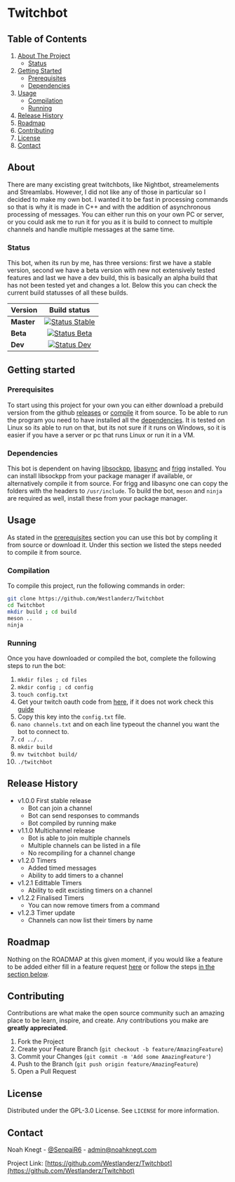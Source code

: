 # Twitchbot

## Table of Contents

1. [About The Project](#About)
    - [Status](#Status)
2. [Getting Started](#Getting-started)
    - [Prerequisites](#Prerequisites)
    - [Dependencies](#Dependencies)
3. [Usage](#Usage)
    - [Compilation](#Compilation)
    - [Running](#Running)
4. [Release History](#Release-History)
5. [Roadmap](#Roadmap)
6. [Contributing](#Contributing)
7. [License](#License)
8. [Contact](#Contact)

## About

There are many excisting great twitchbots, like Nightbot, streamelements and Streamlabs. However, I did not like any of those in particular so I decided to make my own bot. I wanted it to be fast in processing commands so that is why it is made in C++ and with the addition of asynchronous processing of messages. You can either run this on your own PC or server, or you could ask me to run it for you as it is build to connect to multiple channels and handle multiple messages at the same time.

### Status

This bot, when its run by me, has three versions: first we have a stable version, second we have a beta version with new not extensively tested features and last we have a dev build, this is basically an alpha build that has not been tested yet and changes a lot. Below this you can check the current build statusses of all these builds.

| Version        | Build status        |
| ------------- |:-------------:|
| **Master**     | [![Status Stable](http://vps.noahknegt.com:8050/api/projects/status/g327ndh0mqvkugv5/branch/master?svg=true)](http://vps.noahknegt.com:8050/project/AppVeyor/twitchbot/branch/master) |
| **Beta**     | [![Status Beta](http://vps.noahknegt.com:8050/api/projects/status/g327ndh0mqvkugv5/branch/Beta-Releases?svg=true)](http://vps.noahknegt.com:8050/project/AppVeyor/twitchbot/branch/Beta-Releases)      |
| **Dev** | [![Status Dev](http://vps.noahknegt.com:8050/api/projects/status/g327ndh0mqvkugv5/branch/Development?svg=true)](http://vps.noahknegt.com:8050/project/AppVeyor/twitchbot/branch/Development)     |

## Getting started

### Prerequisites

To start using this project for your own you can either download a prebuild version from the github [releases](https://github.com/Westlanderz/Twitchbot/releases) or [compile](#Compilation) it from source. To be able to run the program you need to have installed all the [dependencies](#Dependencies). It is tested on Linux so its able to run on that, but its not sure if it runs on Windows, so it is easier if you have a server or pc that runs Linux or run it in a VM.

### Dependencies

This bot is dependent on having [libsockpp](https://github.com/fpagliughi/sockpp), [libasync](https://github.com/managarm/libasync) and [frigg](https://github.com/managarm/frigg) installed. You can install libsockpp from your package manager if available, or alternatively compile it from source. For frigg and libasync one can copy the folders with the headers to `/usr/include`. To build the bot, `meson` and `ninja` are required as well, install these from your package manager.

## Usage

As stated in the [prerequisites](#Prerequisites) section you can use this bot by compling it from source or download it. Under this section we listed the steps needed to compile it from source.

### Compilation

To compile this project, run the following commands in order:

```bash
git clone https://github.com/Westlanderz/Twitchbot
cd Twitchbot
mkdir build ; cd build
meson ..
ninja
```

### Running

Once you have downloaded or compiled the bot, complete the following steps to run the bot:

1. ` mkdir files ; cd files `
2. ` mkdir config ; cd config `
3. ` touch config.txt `
4. Get your twitch oauth code from [here](https://twitchapps.com/tmi/), if it does not work check this [guide](https://dev.twitch.tv/docs/authentication)
5. Copy this key into the ` config.txt ` file.
6. ` nano channels.txt ` and on each line typeout the channel you want the bot to connect to.
7. ` cd ../.. `
8. ` mkdir build `
9. ` mv twitchbot build/ `
10. ` ./twitchbot `

## Release History

- v1.0.0 First stable release
  - Bot can join a channel
  - Bot can send responses to commands
  - Bot compiled by running make
- v1.1.0 Multichannel release
  - Bot is able to join multiple channels
  - Multiple channels can be listed in a file
  - No recompiling for a channel change
- v1.2.0 Timers
  - Added timed messages
  - Ability to add timers to a channel
- v1.2.1 Edittable Timers
  - Ability to edit excisting timers on a channel
- v1.2.2 Finalised Timers
  - You can now remove timers from a command
- v1.2.3 Timer update
  - Channels can now list their timers by name

## Roadmap

Nothing on the ROADMAP at this given moment, if you would like a feature to be added either fill in a feature request [here](https://github.com/Westlanderz/Twitchbot/issues/new/choose) or follow the steps [in the section below](#Contributing).

## Contributing

Contributions are what make the open source community such an amazing place to be learn, inspire, and create. Any contributions you make are **greatly appreciated**.

1. Fork the Project
2. Create your Feature Branch (` git checkout -b feature/AmazingFeature `)
3. Commit your Changes (` git commit -m 'Add some AmazingFeature' `)
4. Push to the Branch (` git push origin feature/AmazingFeature `)
5. Open a Pull Request

## License

Distributed under the GPL-3.0 License. See `LICENSE` for more information.

## Contact

Noah Knegt - [@SenpaiR6](https://twitter.com/SenpaiR6) - admin@noahknegt.com

Project Link: [https://github.com/Westlanderz/Twitchbot](https://github.com/Westlanderz/Twitchbot)
